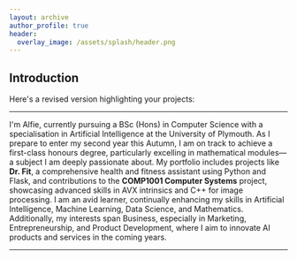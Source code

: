 ```yaml
---
layout: archive
author_profile: true
header:
  overlay_image: /assets/splash/header.png
---
```

<!--
[ ] IMPLEMENT DARK MODE TOGGLE
-->

## Introduction

Here's a revised version highlighting your projects:

---

I'm Alfie, currently pursuing a BSc (Hons) in Computer Science with a specialisation in Artificial Intelligence at the University of Plymouth. As I prepare to enter my second year this Autumn, I am on track to achieve a first-class honours degree, particularly excelling in mathematical modules—a subject I am deeply passionate about. My portfolio includes projects like **Dr. Fit**, a comprehensive health and fitness assistant using Python and Flask, and contributions to the **COMP1001 Computer Systems** project, showcasing advanced skills in AVX intrinsics and C++ for image processing. I am an avid learner, continually enhancing my skills in Artificial Intelligence, Machine Learning, Data Science, and Mathematics. Additionally, my interests span Business, especially in Marketing, Entrepreneurship, and Product Development, where I aim to innovate AI products and services in the coming years.

---
<!--
<!-- | `<img src="{{ site.url }}{{ site.baseurl }}/assets/images/test-image.png" alt="">` | An image in a table | -->

<!-- `<img src="{{ site.url }}{{ site.baseurl }}/assets/images/test-image.png" alt="">` -->

<!--An image above that isn't in a table. -->

<!--## Heading Level 2

### Heading Level 3

Lorem ipsum dolor sit amet, consectetur adipiscing elit, sed do eiusmod tempor incididunt ut labore et dolore magna aliqua. Ut enim ad minim veniam, quis nostrud exercitation ullamco laboris nisi ut aliquip ex ea commodo consequat. Duis aute irure dolor in reprehenderit in voluptate velit esse cillum dolore eu fugiat nulla pariatur. Excepteur sint occaecat cupidatat non proident, sunt in culpa qui officia deserunt mollit anim id est laborum.

Lorem ipsum dolor sit amet, consectetur adipiscing elit, sed do eiusmod tempor incididunt ut labore et dolore magna aliqua. Ut enim ad minim veniam, quis nostrud exercitation ullamco laboris nisi ut aliquip ex ea commodo consequat. Duis aute irure dolor in reprehenderit in voluptate velit esse cillum dolore eu fugiat nulla pariatur. Excepteur sint occaecat cupidatat non proident, sunt in culpa qui officia deserunt mollit anim id est laborum.

-->
